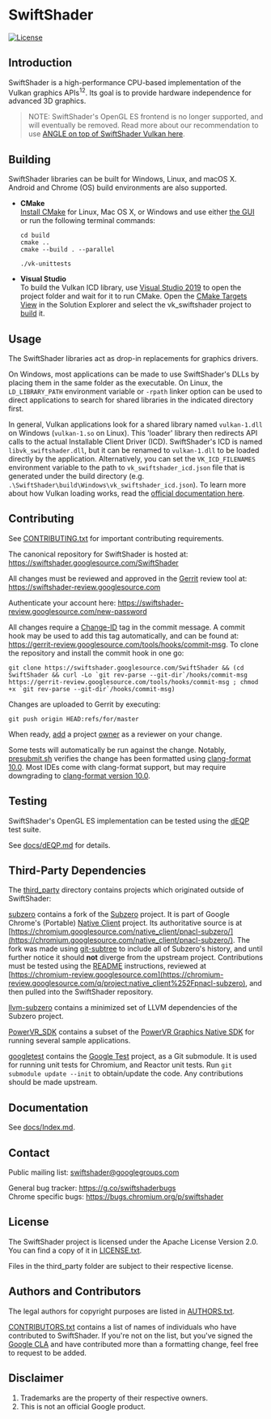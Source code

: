 # SwiftShader

[![License](https://img.shields.io/badge/License-Apache%202.0-blue.svg)](https://opensource.org/licenses/Apache-2.0)

Introduction
------------

SwiftShader is a high-performance CPU-based implementation of the Vulkan graphics APIs<sup>1</sup><sup>2</sup>. Its goal is to provide hardware independence for advanced 3D graphics.

> NOTE: SwiftShader's OpenGL ES frontend is no longer supported, and will eventually be removed. Read more about our recommendation to use [ANGLE on top of SwiftShader Vulkan here](ANGLE.md).

Building
--------

SwiftShader libraries can be built for Windows, Linux, and macOS X.\
Android and Chrome (OS) build environments are also supported.

* **CMake**
\
  [Install CMake](https://cmake.org/download/) for Linux, Mac OS X, or Windows and use either [the GUI](https://cmake.org/runningcmake/) or run the following terminal commands:
  ```
  cd build
  cmake ..
  cmake --build . --parallel

  ./vk-unittests
  ```

* **Visual Studio**
\
  To build the Vulkan ICD library, use [Visual Studio 2019](https://visualstudio.microsoft.com/vs/community/) to open the project folder and wait for it to run CMake. Open the [CMake Targets View](https://docs.microsoft.com/en-us/cpp/build/cmake-projects-in-visual-studio?view=vs-2019#ide-integration) in the Solution Explorer and select the vk_swiftshader project to [build](https://docs.microsoft.com/en-us/cpp/build/cmake-projects-in-visual-studio?view=vs-2019#building-cmake-projects) it.


Usage
-----

The SwiftShader libraries act as drop-in replacements for graphics drivers.

On Windows, most applications can be made to use SwiftShader's DLLs by placing them in the same folder as the executable. On Linux, the `LD_LIBRARY_PATH` environment variable or `-rpath` linker option can be used to direct applications to search for shared libraries in the indicated directory first.

In general, Vulkan applications look for a shared library named `vulkan-1.dll` on Windows (`vulkan-1.so` on Linux). This 'loader' library then redirects API calls to the actual Installable Client Driver (ICD). SwiftShader's ICD is named `libvk_swiftshader.dll`, but it can be renamed to `vulkan-1.dll` to be loaded directly by the application. Alternatively, you can set the `VK_ICD_FILENAMES` environment variable to the path to `vk_swiftshader_icd.json` file that is generated under the build directory (e.g. `.\SwiftShader\build\Windows\vk_swiftshader_icd.json`). To learn more about how Vulkan loading works, read the [official documentation here](https://github.com/KhronosGroup/Vulkan-Loader/blob/master/loader/LoaderAndLayerInterface.md).

Contributing
------------

See [CONTRIBUTING.txt](CONTRIBUTING.txt) for important contributing requirements.

The canonical repository for SwiftShader is hosted at:
https://swiftshader.googlesource.com/SwiftShader

All changes must be reviewed and approved in the [Gerrit](https://www.gerritcodereview.com/) review tool at:
https://swiftshader-review.googlesource.com

Authenticate your account here:
https://swiftshader-review.googlesource.com/new-password

All changes require a [Change-ID](https://gerrit-review.googlesource.com/Documentation/user-changeid.html) tag in the commit message. A commit hook may be used to add this tag automatically, and can be found at:
https://gerrit-review.googlesource.com/tools/hooks/commit-msg. To clone the repository and install the commit hook in one go:

    git clone https://swiftshader.googlesource.com/SwiftShader && (cd SwiftShader && curl -Lo `git rev-parse --git-dir`/hooks/commit-msg https://gerrit-review.googlesource.com/tools/hooks/commit-msg ; chmod +x `git rev-parse --git-dir`/hooks/commit-msg)

Changes are uploaded to Gerrit by executing:

    git push origin HEAD:refs/for/master

When ready, [add](https://gerrit-review.googlesource.com/Documentation/intro-user.html#adding-reviewers) a project [owner](OWNERS) as a reviewer on your change.

Some tests will automatically be run against the change. Notably, [presubmit.sh](tests/presubmit.sh) verifies the change has been formatted using [clang-format 10.0](tests/kokoro/gcp_ubuntu/check_style.sh). Most IDEs come with clang-format support, but may require downgrading to [clang-format version 10.0](https://github.com/llvm/llvm-project/releases/tag/llvmorg-10.0.0).

Testing
-------

SwiftShader's OpenGL ES implementation can be tested using the [dEQP](https://github.com/KhronosGroup/VK-GL-CTS) test suite.

See [docs/dEQP.md](docs/dEQP.md) for details.

Third-Party Dependencies
------------------------

The [third_party](third_party/) directory contains projects which originated outside of SwiftShader:

[subzero](third_party/subzero/) contains a fork of the [Subzero](https://chromium.googlesource.com/native_client/pnacl-subzero/) project. It is part of Google Chrome's (Portable) [Native Client](https://developer.chrome.com/native-client) project. Its authoritative source is at [https://chromium.googlesource.com/native_client/pnacl-subzero/](https://chromium.googlesource.com/native_client/pnacl-subzero/). The fork was made using [git-subtree](https://github.com/git/git/blob/master/contrib/subtree/git-subtree.txt) to include all of Subzero's history, and until further notice it should **not** diverge from the upstream project. Contributions must be tested using the [README](third_party/subzero/docs/README.rst) instructions, reviewed at [https://chromium-review.googlesource.com](https://chromium-review.googlesource.com/q/project:native_client%252Fpnacl-subzero), and then pulled into the SwiftShader repository.

[llvm-subzero](third_party/llvm-subzero/) contains a minimized set of LLVM dependencies of the Subzero project.

[PowerVR_SDK](third_party/PowerVR_SDK/) contains a subset of the [PowerVR Graphics Native SDK](https://github.com/powervr-graphics/Native_SDK) for running several sample applications.

[googletest](third_party/googletest/) contains the [Google Test](https://github.com/google/googletest) project, as a Git submodule. It is used for running unit tests for Chromium, and Reactor unit tests. Run `git submodule update --init` to obtain/update the code. Any contributions should be made upstream.

Documentation
-------------

See [docs/Index.md](docs/Index.md).

Contact
-------

Public mailing list: [swiftshader@googlegroups.com](https://groups.google.com/forum/#!forum/swiftshader)

General bug tracker:  https://g.co/swiftshaderbugs \
Chrome specific bugs: https://bugs.chromium.org/p/swiftshader

License
-------

The SwiftShader project is licensed under the Apache License Version 2.0. You can find a copy of it in [LICENSE.txt](LICENSE.txt).

Files in the third_party folder are subject to their respective license.

Authors and Contributors
------------------------

The legal authors for copyright purposes are listed in [AUTHORS.txt](AUTHORS.txt).

[CONTRIBUTORS.txt](CONTRIBUTORS.txt) contains a list of names of individuals who have contributed to SwiftShader. If you're not on the list, but you've signed the [Google CLA](https://cla.developers.google.com/clas) and have contributed more than a formatting change, feel free to request to be added.

Disclaimer
----------

1. Trademarks are the property of their respective owners.
2. This is not an official Google product.
